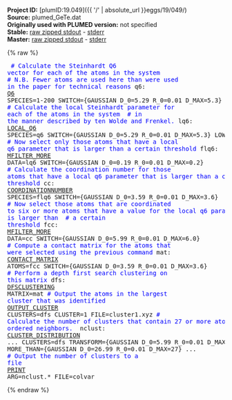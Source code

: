 **Project ID:** [plumID:19.049]({{ '/' | absolute_url }}eggs/19/049/)  
**Source:** plumed_GeTe.dat  
**Originally used with PLUMED version:** not specified  
**Stable:** [raw zipped stdout](plumed_GeTe.dat.plumed.stdout.txt.zip) - [stderr](plumed_GeTe.dat.plumed.stderr)  
**Master:** [raw zipped stdout](plumed_GeTe.dat.plumed_master.stdout.txt.zip) - [stderr](plumed_GeTe.dat.plumed_master.stderr)  

{% raw %}<pre>
<span style="color:blue"># Calculate the Steinhardt Q6 vector for each of the atoms in the system</span>
<span style="color:blue"># N.B. Fewer atoms are used here than were used in the paper for technical reasons</span>
q6: <a href="https://plumed.github.io/doc-master/user-doc/html/_q6.html">Q6</a> SPECIES=1-200 SWITCH={GAUSSIAN D_0=5.29 R_0=0.01 D_MAX=5.3} LOWMEM
<span style="color:blue"># Calculate the local Steinhardt parameter for each of the atoms in the system </span>
<span style="color:blue"># in the manner described by ten Wolde and Frenkel.</span>
lq6: <a href="https://plumed.github.io/doc-master/user-doc/html/_l_o_c_a_l__q6.html">LOCAL_Q6</a> SPECIES=q6 SWITCH={GAUSSIAN D_0=5.29 R_0=0.01 D_MAX=5.3} LOWMEM
<span style="color:blue"># Now select only those atoms that have a local q6 parameter that is larger than a certain threshold</span>
flq6: <a href="https://plumed.github.io/doc-master/user-doc/html/_m_f_i_l_t_e_r__m_o_r_e.html">MFILTER_MORE</a> DATA=lq6 SWITCH={GAUSSIAN D_0=0.19 R_0=0.01 D_MAX=0.2}
<span style="color:blue"># Calculate the coordination number for those atoms that have a local q6 parameter that is larger than a certain threshold</span>
cc: <a href="https://plumed.github.io/doc-master/user-doc/html/_c_o_o_r_d_i_n_a_t_i_o_n_n_u_m_b_e_r.html">COORDINATIONNUMBER</a> SPECIES=flq6 SWITCH={GAUSSIAN D_0=3.59 R_0=0.01 D_MAX=3.6}
<span style="color:blue"># Now select those atoms that are coordinated to six or more atoms that have a value for the local q6 parameter that is larger than </span>
<span style="color:blue"># a certain threshold</span>
fcc: <a href="https://plumed.github.io/doc-master/user-doc/html/_m_f_i_l_t_e_r__m_o_r_e.html">MFILTER_MORE</a> DATA=cc SWITCH={GAUSSIAN D_0=5.99 R_0=0.01 D_MAX=6.0}
<span style="color:blue"># Compute a contact matrix for the atoms that were selected using the previous command</span>
mat: <a href="https://plumed.github.io/doc-master/user-doc/html/_c_o_n_t_a_c_t__m_a_t_r_i_x.html">CONTACT_MATRIX</a> ATOMS=fcc SWITCH={GAUSSIAN D_0=3.59 R_0=0.01 D_MAX=3.6}
<span style="color:blue"># Perform a depth first search clustering on this matrix</span>
dfs: <a href="https://plumed.github.io/doc-master/user-doc/html/_d_f_s_c_l_u_s_t_e_r_i_n_g.html">DFSCLUSTERING</a> MATRIX=mat
<span style="color:blue"># Output the atoms in the largest cluster that was identified</span>
<a href="https://plumed.github.io/doc-master/user-doc/html/_o_u_t_p_u_t__c_l_u_s_t_e_r.html">OUTPUT_CLUSTER</a> CLUSTERS=dfs CLUSTER=1 FILE=cluster1.xyz
<span style="color:blue"># Calculate the number of clusters that contain 27 or more atoms that have ordered neighbors. </span>
nclust: <a href="https://plumed.github.io/doc-master/user-doc/html/_c_l_u_s_t_e_r__d_i_s_t_r_i_b_u_t_i_o_n.html">CLUSTER_DISTRIBUTION</a> ... 
  CLUSTERS=dfs 
  TRANSFORM={GAUSSIAN D_0=5.99 R_0=0.01 D_MAX=6.0} 
  MORE_THAN={GAUSSIAN D_0=26.99 R_0=0.01 D_MAX=27}
... 
<span style="color:blue"># Output the number of clusters to a file</span>
<a href="https://plumed.github.io/doc-master/user-doc/html/_p_r_i_n_t.html">PRINT</a> ARG=nclust.* FILE=colvar
</pre>{% endraw %}
